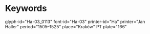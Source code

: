 # Keywords
glyph-id="Ha-03_0113"
font-id="Ha-03"
printer-id="Ha"
printer="Jan Haller"
period="1505–1525"
place="Kraków"
PT plate="166"
